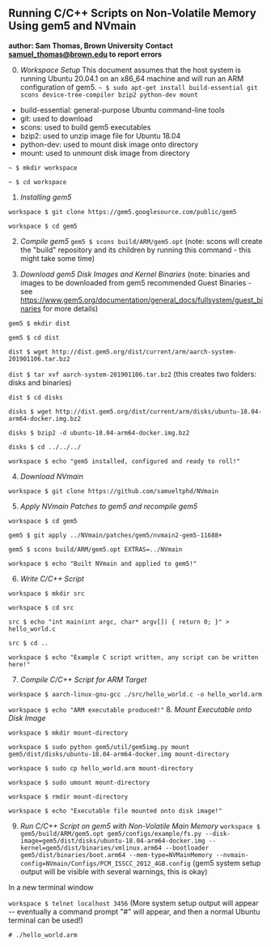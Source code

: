 ## Running C/C++ Scripts on Non-Volatile Memory Using gem5 and NVmain

**author: Sam Thomas, Brown University**
**Contact samuel_thomas@brown.edu to report errors**

0. _Workspace Setup_
This document assumes that the host system is running Ubuntu 20.04.1 on an x86_64 machine and will run an ARM configuration of gem5.
`~ $ sudo apt-get install build-essential git scons device-tree-compiler bzip2 python-dev mount`
* build-essential: general-purpose Ubuntu command-line tools
* git: used to download
* scons: used to build gem5 executables
* bzip2: used to unzip image file for Ubuntu 18.04
* python-dev: used to mount disk image onto directory
* mount: used to unmount disk image from directory

`~ $ mkdir workspace`

`~ $ cd workspace`

1. _Installing gem5_

`workspace $ git clone https://gem5.googlesource.com/public/gem5`

`workspace $ cd gem5`

2. _Compile gem5_
`gem5 $ scons build/ARM/gem5.opt`
(note: scons will create the "build" repository and its children by running this command - this might take some time)

3. _Download gem5 Disk Images and Kernel Binaries_
(note: binaries and images to be downloaded from gem5 recommended Guest Binaries - see https://www.gem5.org/documentation/general_docs/fullsystem/guest_binaries for more details)

`gem5 $ mkdir dist`

`gem5 $ cd dist`

`dist $ wget http://dist.gem5.org/dist/current/arm/aarch-system-201901106.tar.bz2`

`dist $ tar xvf aarch-system-201901106.tar.bz2`
(this creates two folders: disks and binaries)

`dist $ cd disks`

`disks $ wget http://dist.gem5.org/dist/current/arm/disks/ubuntu-18.04-arm64-docker.img.bz2`

`disks $ bzip2 -d ubuntu-18.04-arm64-docker.img.bz2`

`disks $ cd ../../../`

`workspace $ echo "gem5 installed, configured and ready to roll!"`

4. _Download NVmain_

`workspace $ git clone https://github.com/samueltphd/NVmain`

5. _Apply NVmain Patches to gem5 and recompile gem5_

`workspace $ cd gem5`

`gem5 $ git apply ../NVmain/patches/gem5/nvmain2-gem5-11688+`

`gem5 $ scons build/ARM/gem5.opt EXTRAS=../NVmain`

`workspace $ echo "Built NVmain and applied to gem5!"`

6. _Write C/C++ Script_

`workspace $ mkdir src`

`workspace $ cd src`

`src $ echo "int main(int argc, char* argv[]) { return 0; }" > hello_world.c`

`src $ cd ..`

`workspace $ echo "Example C script written, any script can be written here!"`

7. _Compile C/C++ Script for ARM Target_

`workspace $ aarch-linux-gnu-gcc ./src/hello_world.c -o hello_world.arm`

`workspace $ echo "ARM executable produced!"`
8. _Mount Executable onto Disk Image_

`workspace $ mkdir mount-directory`

`workspace $ sudo python gem5/util/gem5img.py mount gem5/dist/disks/ubuntu-18.04-arm64-docker.img mount-directory`

`workspace $ sudo cp hello_world.arm mount-directory`

`workspace $ sudo umount mount-directory`

`workspace $ rmdir mount-directory`

`workspace $ echo "Executable file mounted onto disk image!"`

9. _Run C/C++ Script on gem5 with Non-Volatile Main Memory_
`workspace $ gem5/build/ARM/gem5.opt gem5/configs/example/fs.py --disk-image=gem5/dist/disks/ubuntu-18.04-arm64-docker.img --kernel=gem5/dist/binaries/vmlinux.arm64 --bootloader gem5/dist/binaries/boot.arm64 --mem-type=NVMainMemory --nvmain-config=NVmain/Configs/PCM_ISSCC_2012_4GB.config`
(gem5 system setup output will be visible with several warnings, this is okay)

In a new terminal window

`workspace $ telnet localhost 3456`
(More system setup output will appear -- eventually a command prompt "#" will appear, and then a normal Ubuntu terminal can be used!)

`# ./hello_world.arm`
